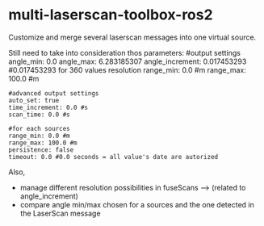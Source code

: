 # multi-laserscan-toolbox-ros2
Customize and merge several laserscan messages into one virtual source.

Still need to take into consideration thos parameters:
   #output settings
    angle_min: 0.0
    angle_max: 6.283185307
    angle_increment: 0.017453293 #0.017453293 for 360 values resolution
    range_min: 0.0 #m
    range_max: 100.0 #m

    #advanced output settings
    auto_set: true 
    time_increment: 0.0 #s
    scan_time: 0.0 #s 

    #for each sources
    range_min: 0.0 #m
    range_max: 100.0 #m
    persistence: false
    timeout: 0.0 #0.0 seconds = all value's date are autorized

Also, 
- manage different resolution possibilities in fuseScans --> (related to angle_increment)
- compare angle min/max chosen for a sources and the one detected in the LaserScan message
